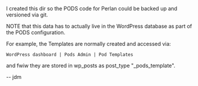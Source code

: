 I created this dir so the PODS code for Perlan could be backed up and versioned via git.  

NOTE that this data has to actually live in the WordPress database as part of the PODS configuration.

For example, the Templates are normally created and accessed via:

	WordPress dashboard | Pods Admin | Pod Templates

and fwiw they are stored in wp_posts as post_type "_pods_template".


-- jdm
